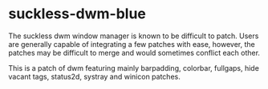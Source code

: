 # suckless-dwm-blue
The suckless dwm window manager is known to be difficult to patch. Users are generally capable of integrating a few patches with ease, however, the patches may be difficult to merge and would sometimes conflict each other. 

This is a patch of dwm featuring mainly barpadding, colorbar, fullgaps, hide vacant tags, status2d, systray and winicon patches.

